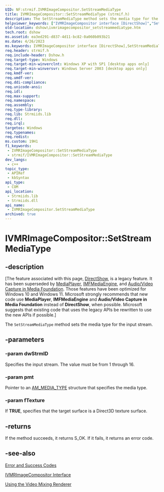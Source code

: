 ```yaml
---
UID: NF:strmif.IVMRImageCompositor.SetStreamMediaType
title: IVMRImageCompositor::SetStreamMediaType (strmif.h)
description: The SetStreamMediaType method sets the media type for the input stream.
helpviewer_keywords: ["IVMRImageCompositor interface [DirectShow]","SetStreamMediaType method","IVMRImageCompositor.SetStreamMediaType","IVMRImageCompositor::SetStreamMediaType","IVMRImageCompositorSetStreamMediaType","SetStreamMediaType","SetStreamMediaType method [DirectShow]","SetStreamMediaType method [DirectShow]","IVMRImageCompositor interface","dshow.ivmrimagecompositor_setstreammediatype","strmif/IVMRImageCompositor::SetStreamMediaType"]
old-location: dshow\ivmrimagecompositor_setstreammediatype.htm
tech.root: dshow
ms.assetid: ea3ed291-d837-4d11-bc82-0a060b093b21
ms.date: 4/26/2023
ms.keywords: IVMRImageCompositor interface [DirectShow],SetStreamMediaType method, IVMRImageCompositor.SetStreamMediaType, IVMRImageCompositor::SetStreamMediaType, IVMRImageCompositorSetStreamMediaType, SetStreamMediaType, SetStreamMediaType method [DirectShow], SetStreamMediaType method [DirectShow],IVMRImageCompositor interface, dshow.ivmrimagecompositor_setstreammediatype, strmif/IVMRImageCompositor::SetStreamMediaType
req.header: strmif.h
req.include-header: Dshow.h
req.target-type: Windows
req.target-min-winverclnt: Windows XP with SP1 [desktop apps only]
req.target-min-winversvr: Windows Server 2003 [desktop apps only]
req.kmdf-ver: 
req.umdf-ver: 
req.ddi-compliance: 
req.unicode-ansi: 
req.idl: 
req.max-support: 
req.namespace: 
req.assembly: 
req.type-library: 
req.lib: Strmiids.lib
req.dll: 
req.irql: 
targetos: Windows
req.typenames: 
req.redist: 
ms.custom: 19H1
f1_keywords:
 - IVMRImageCompositor::SetStreamMediaType
 - strmif/IVMRImageCompositor::SetStreamMediaType
dev_langs:
 - c++
topic_type:
 - APIRef
 - kbSyntax
api_type:
 - COM
api_location:
 - Strmiids.lib
 - Strmiids.dll
api_name:
 - IVMRImageCompositor.SetStreamMediaType
archived: true
---
```


# IVMRImageCompositor::SetStreamMediaType


## -description

\[The feature associated with this page, [DirectShow](/windows/win32/directshow/directshow), is a legacy feature. It has been superseded by [MediaPlayer](/uwp/api/Windows.Media.Playback.MediaPlayer), [IMFMediaEngine](/windows/win32/api/mfmediaengine/nn-mfmediaengine-imfmediaengine), and [Audio/Video Capture in Media Foundation](/windows/win32/medfound/audio-video-capture-in-media-foundation). Those features have been optimized for Windows 10 and Windows 11. Microsoft strongly recommends that new code use **MediaPlayer**, **IMFMediaEngine** and **Audio/Video Capture in Media Foundation** instead of **DirectShow**, when possible. Microsoft suggests that existing code that uses the legacy APIs be rewritten to use the new APIs if possible.\]

The <code>SetStreamMediaType</code> method sets the media type for the input stream.

## -parameters

### -param dwStrmID

Specifies the input stream. The value must be from 1 through 16.

### -param pmt

Pointer to an <a href="/windows/desktop/api/strmif/ns-strmif-am_media_type">AM_MEDIA_TYPE</a> structure that specifies the media type.

### -param fTexture

If <b>TRUE</b>, specifies that the target surface is a Direct3D texture surface.

## -returns

If the method succeeds, it returns S_OK. If it fails, it returns an error code.

## -see-also

<a href="/windows/desktop/DirectShow/error-and-success-codes">Error and Success Codes</a>



<a href="/windows/desktop/api/strmif/nn-strmif-ivmrimagecompositor">IVMRImageCompositor Interface</a>



<a href="/windows/desktop/DirectShow/using-the-video-mixing-renderer">Using the Video Mixing Renderer</a>